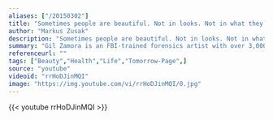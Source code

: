 ```yaml
---
aliases: ["/20150302"]
title: "Sometimes people are beautiful. Not in looks. Not in what they say. Just in what they are."
author: "Markus Zusak"
description: "Sometimes people are beautiful. Not in looks. Not in what they say. Just in what they are. - Markus Zusak quotes from GetInspired365.com"
summary: "Gil Zamora is an FBI-trained forensics artist with over 3,000 criminal sketches under his belt. Dove (through Unilever's U.K. office) and Ogilvy Brazil hired him to interview and draw seven different women—two sketches of each. The first sketch was based on each woman's personal description of herself. The second was based on a description provided by a stranger the woman had just met. Of course, the differences are vast."
referenceurl: ""
tags: ["Beauty","Health","Life","Tomorrow-Page",]
source: "youtube"
videoid: "rrHoDJinMQI"
image: "https://img.youtube.com/vi/rrHoDJinMQI/0.jpg"
---
```


{{< youtube rrHoDJinMQI >}}
